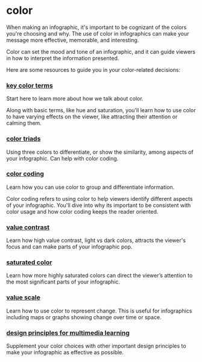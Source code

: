 # color
 
When making an infographic, it's important to be cognizant of the colors you're choosing and why. The use of color in infographics can make your message more effective, memorable, and interesting. 

Color can set the mood and tone of an infographic, and it can guide viewers in how to interpret the information presented. 

Here are some resources to guide you in your color-related decisions:


### [key color terms](https://github.com/learninglab-dev/the-resources/blob/master/data/resources/projects/infographics/moves/color/key-color-terms.md)

Start here to learn more about how we talk about color.

Along with basic terms, like hue and saturation, you'll learn how to use color to have varying effects on the viewer, like attracting their attention or calming them.

### [color triads](https://github.com/learninglab-dev/the-resources/blob/master/data/resources/projects/infographics/moves/color/Color-Triads.md) 
Using three colors to differentiate, or show the similarity, among aspects of your infographic. Can help with color coding.

### [color coding](https://github.com/learninglab-dev/the-resources/blob/master/data/resources/projects/infographics/moves/color/Color-Coding.md) 
Learn how you can use color to group and differentiate information.

Color coding refers to using color to help viewers identify different aspects of your infographic. You'll dive into why its important to be consistent with color usage and how color coding keeps the reader oriented.


### [value contrast](https://github.com/learninglab-dev/the-resources/blob/master/data/resources/projects/infographics/moves/color/attracting-focus-w-value-contrast.md) 
Learn how high value contrast, light vs dark colors, attracts the viewer's focus and can make parts of your infographic pop.

### [saturated color](https://github.com/learninglab-dev/the-resources/blob/master/data/resources/projects/infographics/moves/color/highlighting-info-w-saturated-color.md) 

Learn how more highly saturated colors can direct the viewer’s attention to the most significant parts of your infographic.

### [value scale](https://github.com/learninglab-dev/the-resources/blob/master/data/resources/projects/infographics/moves/color/representing-change-with-value-scales.md) 
Learn how to use color to represent change. This is useful for infographics including maps or graphs showing change over time or space.


### [design principles for multimedia learning](https://github.com/learninglab-dev/the-resources/blob/master/data/resources/projects/infographics/moves/color/design-principles-for-multimedia-learning.md)
Supplement your color choices with other important design principles to make your infographic as effective as possible. 
